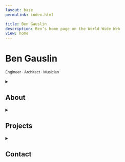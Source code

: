 ```yaml
---
layout: base
permalink: index.html

title: Ben Gauslin
description: Ben’s home page on the World Wide Web
view: home
---
```

# Ben Gauslin

<small>Engineer · Architect · Musician</small>

<fancy-details>
  <details>
    <summary>
      <h2>About</h2>
    </summary>

    Hello, I’m an ex-Google engineer and former Chicago architect who currently lives in New Orleans.
    
    When I’m not renovating my 140-year old house in the Vieux Carré, I spend quality time with friends, family, and electric bass.

  </details>
</fancy-details>

<fancy-details>
  <details>
    <summary>
      <h2>Projects</h2>
    </summary>

    A selection of apps built with Web Components alongside a few architecture and music projects.

    {% include 'projects.njk' %}

  </details>
</fancy-details>

<fancy-details>
  <details>
    <summary>
      <h2>Contact</h2>
    </summary>

    You can reach me via email, text, or voicemail.

    {% include 'contact.njk' %}

  </details>
</fancy-details>

<script>
  {% include 'FancyDetails.js' %}
</script>